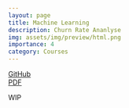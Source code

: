 ```yaml
---
layout: page
title: Machine Learning
description: Churn Rate Ananlyse
img: assets/img/preview/html.png
importance: 4
category: Courses
---
```


<!-- hyperlink icon  -->
<div class="row">
    <!-- github icon -->
    <div class="col-sm mt-3 mt-md-0 text-center">
        <div class="icon-with-text">
            <a href="https://github.com/KenYu910645/HTML2021FALL.git" target="_blank" rel="noopener noreferrer">
            <span class="icon-text h3">GitHub</span>
            <i class="fa-brands fa-github h3"></i></a>
        </div>
    </div>
    <!-- pdf icon -->
    <div class="col-sm mt-3 mt-md-0 text-center">
        <div class="icon-with-text">
            <a href="{{ 'html_final.pdf' | prepend: 'assets/pdf/' | relative_url}}" target="_blank" rel="noopener noreferrer">
            <span class="icon-text h3">PDF</span>
            <i class="fa-solid fa-file-pdf h3"></i></a>
        </div>
    </div>
</div>


WIP
